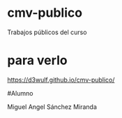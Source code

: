 # cmv-publico
Trabajos públicos del curso

# para verlo

https://d3wulf.github.io/cmv-publico/

#Alumno 

Miguel Angel Sánchez Miranda
